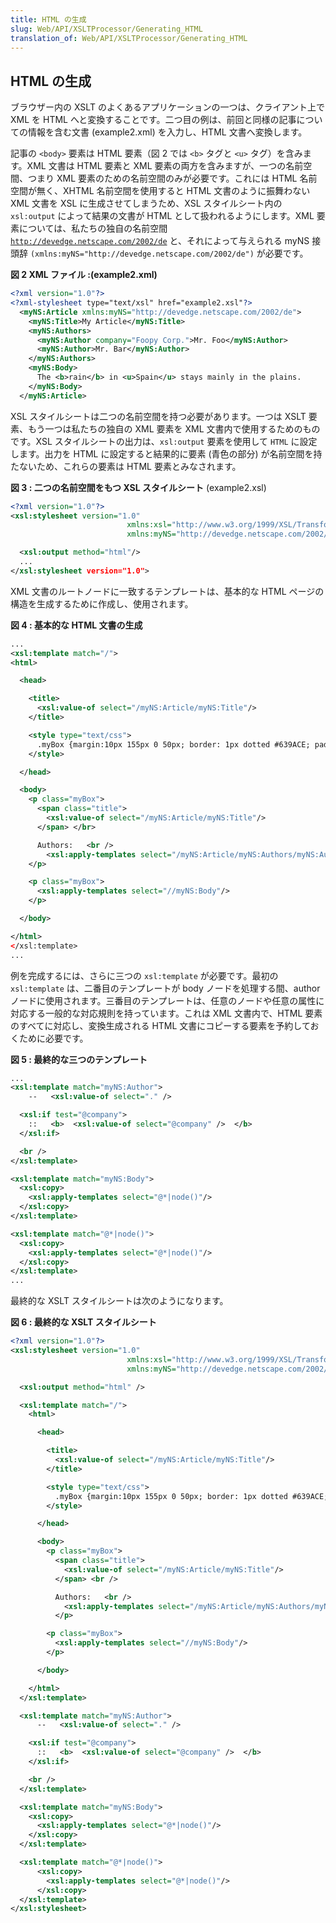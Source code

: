 ```yaml
---
title: HTML の生成
slug: Web/API/XSLTProcessor/Generating_HTML
translation_of: Web/API/XSLTProcessor/Generating_HTML
---
```

## HTML の生成

ブラウザー内の XSLT のよくあるアプリケーションの一つは、クライアント上で XML を HTML へと変換することです。二つ目の例は、前回と同様の記事についての情報を含む文書 (example2.xml) を入力し、HTML 文書へ変換します。

記事の `<body>` 要素は HTML 要素（図 2 では `<b>` タグと `<u>` タグ）を含みます。XML 文書は HTML 要素と XML 要素の両方を含みますが、一つの名前空間、つまり XML 要素のための名前空間のみが必要です。これには HTML 名前空間が無く、XHTML 名前空間を使用すると HTML 文書のように振舞わない XML 文書を XSL に生成させてしまうため、XSL スタイルシート内の `xsl:output` によって結果の文書が HTML として扱われるようにします。XML 要素については、私たちの独自の名前空間 [`http://devedge.netscape.com/2002/de`](http://devedge.netscape.com/2002/de) と、それによって与えられる myNS 接頭辞 `(xmlns:myNS="http://devedge.netscape.com/2002/de")` が必要です。

**図 2 XML ファイル :(example2.xml)**

```xml
<?xml version="1.0"?>
<?xml-stylesheet type="text/xsl" href="example2.xsl"?>
  <myNS:Article xmlns:myNS="http://devedge.netscape.com/2002/de">
    <myNS:Title>My Article</myNS:Title>
    <myNS:Authors>
      <myNS:Author company="Foopy Corp.">Mr. Foo</myNS:Author>
      <myNS:Author>Mr. Bar</myNS:Author>
    </myNS:Authors>
    <myNS:Body>
      The <b>rain</b> in <u>Spain</u> stays mainly in the plains.
    </myNS:Body>
  </myNS:Article>
```

XSL スタイルシートは二つの名前空間を持つ必要があります。一つは XSLT 要素、もう一つは私たちの独自の XML 要素を XML 文書内で使用するためのものです。XSL スタイルシートの出力は、`xsl:output` 要素を使用して `HTML` に設定します。出力を HTML に設定すると結果的に要素 (青色の部分) が名前空間を持たないため、これらの要素は HTML 要素とみなされます。

**図 3 : 二つの名前空間をもつ XSL スタイルシート** (example2.xsl)

```xml
<?xml version="1.0"?>
<xsl:stylesheet version="1.0"
                          xmlns:xsl="http://www.w3.org/1999/XSL/Transform"
                          xmlns:myNS="http://devedge.netscape.com/2002/de">

  <xsl:output method="html"/>
  ...
</xsl:stylesheet version="1.0">
```

XML 文書のルートノードに一致するテンプレートは、基本的な HTML ページの構造を生成するために作成し、使用されます。

**図 4 : 基本的な HTML 文書の生成**

```xml
...
<xsl:template match="/">
<html>

  <head>

    <title>
      <xsl:value-of select="/myNS:Article/myNS:Title"/>
    </title>

    <style type="text/css">
      .myBox {margin:10px 155px 0 50px; border: 1px dotted #639ACE; padding:0 5px 0 5px;}
    </style>

  </head>

  <body>
    <p class="myBox">
      <span class="title">
        <xsl:value-of select="/myNS:Article/myNS:Title"/>
      </span> </br>

      Authors:   <br />
        <xsl:apply-templates select="/myNS:Article/myNS:Authors/myNS:Author"/>
    </p>

    <p class="myBox">
      <xsl:apply-templates select="//myNS:Body"/>
    </p>

  </body>

</html>
</xsl:template>
...
```

例を完成するには、さらに三つの `xsl:template` が必要です。最初の `xsl:template` は、二番目のテンプレートが body ノードを処理する間、author ノードに使用されます。三番目のテンプレートは、任意のノードや任意の属性に対応する一般的な対応規則を持っています。これは XML 文書内で、HTML 要素のすべてに対応し、変換生成される HTML 文書にコピーする要素を予約しておくために必要です。

**図 5 : 最終的な三つのテンプレート**

```xml
...
<xsl:template match="myNS:Author">
    --   <xsl:value-of select="." />

  <xsl:if test="@company">
    ::   <b>  <xsl:value-of select="@company" />  </b>
  </xsl:if>

  <br />
</xsl:template>
```

```xml
<xsl:template match="myNS:Body">
  <xsl:copy>
    <xsl:apply-templates select="@*|node()"/>
  </xsl:copy>
</xsl:template>

<xsl:template match="@*|node()">
  <xsl:copy>
    <xsl:apply-templates select="@*|node()"/>
  </xsl:copy>
</xsl:template>
...
```

最終的な XSLT スタイルシートは次のようになります。

**図 6 : 最終的な XSLT スタイルシート**

```xml
<?xml version="1.0"?>
<xsl:stylesheet version="1.0"
                          xmlns:xsl="http://www.w3.org/1999/XSL/Transform"
                          xmlns:myNS="http://devedge.netscape.com/2002/de">

  <xsl:output method="html" />

  <xsl:template match="/">
    <html>

      <head>

        <title>
          <xsl:value-of select="/myNS:Article/myNS:Title"/>
        </title>

        <style type="text/css">
          .myBox {margin:10px 155px 0 50px; border: 1px dotted #639ACE; padding:0 5px 0 5px;}
        </style>

      </head>

      <body>
        <p class="myBox">
          <span class="title">
            <xsl:value-of select="/myNS:Article/myNS:Title"/>
          </span> <br />

          Authors:   <br />
            <xsl:apply-templates select="/myNS:Article/myNS:Authors/myNS:Author"/>
          </p>

        <p class="myBox">
          <xsl:apply-templates select="//myNS:Body"/>
        </p>

      </body>

    </html>
  </xsl:template>

  <xsl:template match="myNS:Author">
      --   <xsl:value-of select="." />

    <xsl:if test="@company">
      ::   <b>  <xsl:value-of select="@company" />  </b>
    </xsl:if>

    <br />
  </xsl:template>

  <xsl:template match="myNS:Body">
    <xsl:copy>
      <xsl:apply-templates select="@*|node()"/>
    </xsl:copy>
  </xsl:template>

  <xsl:template match="@*|node()">
      <xsl:copy>
        <xsl:apply-templates select="@*|node()"/>
      </xsl:copy>
  </xsl:template>
</xsl:stylesheet>
```
